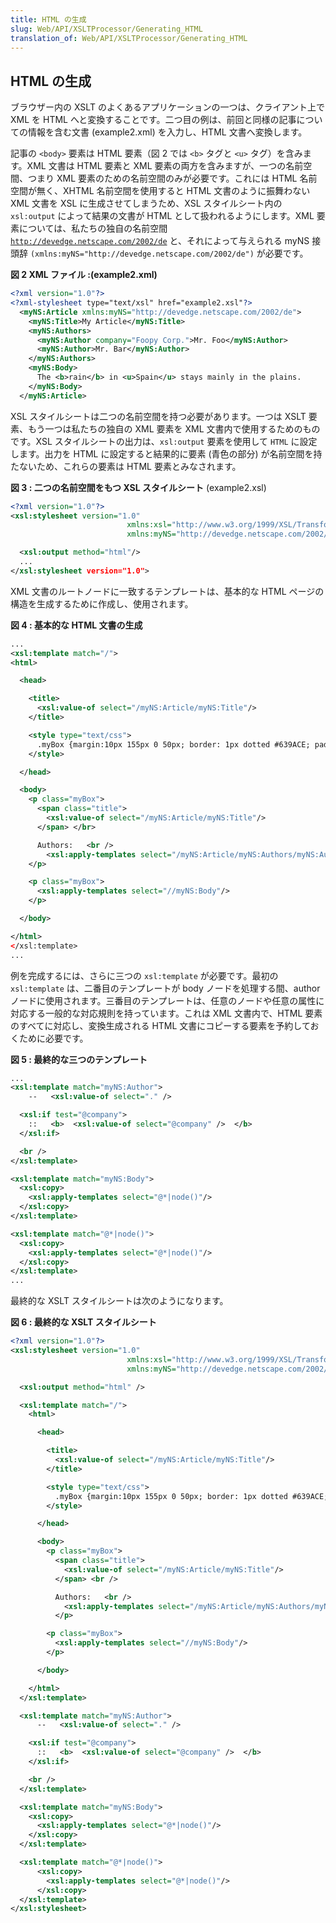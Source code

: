 ```yaml
---
title: HTML の生成
slug: Web/API/XSLTProcessor/Generating_HTML
translation_of: Web/API/XSLTProcessor/Generating_HTML
---
```

## HTML の生成

ブラウザー内の XSLT のよくあるアプリケーションの一つは、クライアント上で XML を HTML へと変換することです。二つ目の例は、前回と同様の記事についての情報を含む文書 (example2.xml) を入力し、HTML 文書へ変換します。

記事の `<body>` 要素は HTML 要素（図 2 では `<b>` タグと `<u>` タグ）を含みます。XML 文書は HTML 要素と XML 要素の両方を含みますが、一つの名前空間、つまり XML 要素のための名前空間のみが必要です。これには HTML 名前空間が無く、XHTML 名前空間を使用すると HTML 文書のように振舞わない XML 文書を XSL に生成させてしまうため、XSL スタイルシート内の `xsl:output` によって結果の文書が HTML として扱われるようにします。XML 要素については、私たちの独自の名前空間 [`http://devedge.netscape.com/2002/de`](http://devedge.netscape.com/2002/de) と、それによって与えられる myNS 接頭辞 `(xmlns:myNS="http://devedge.netscape.com/2002/de")` が必要です。

**図 2 XML ファイル :(example2.xml)**

```xml
<?xml version="1.0"?>
<?xml-stylesheet type="text/xsl" href="example2.xsl"?>
  <myNS:Article xmlns:myNS="http://devedge.netscape.com/2002/de">
    <myNS:Title>My Article</myNS:Title>
    <myNS:Authors>
      <myNS:Author company="Foopy Corp.">Mr. Foo</myNS:Author>
      <myNS:Author>Mr. Bar</myNS:Author>
    </myNS:Authors>
    <myNS:Body>
      The <b>rain</b> in <u>Spain</u> stays mainly in the plains.
    </myNS:Body>
  </myNS:Article>
```

XSL スタイルシートは二つの名前空間を持つ必要があります。一つは XSLT 要素、もう一つは私たちの独自の XML 要素を XML 文書内で使用するためのものです。XSL スタイルシートの出力は、`xsl:output` 要素を使用して `HTML` に設定します。出力を HTML に設定すると結果的に要素 (青色の部分) が名前空間を持たないため、これらの要素は HTML 要素とみなされます。

**図 3 : 二つの名前空間をもつ XSL スタイルシート** (example2.xsl)

```xml
<?xml version="1.0"?>
<xsl:stylesheet version="1.0"
                          xmlns:xsl="http://www.w3.org/1999/XSL/Transform"
                          xmlns:myNS="http://devedge.netscape.com/2002/de">

  <xsl:output method="html"/>
  ...
</xsl:stylesheet version="1.0">
```

XML 文書のルートノードに一致するテンプレートは、基本的な HTML ページの構造を生成するために作成し、使用されます。

**図 4 : 基本的な HTML 文書の生成**

```xml
...
<xsl:template match="/">
<html>

  <head>

    <title>
      <xsl:value-of select="/myNS:Article/myNS:Title"/>
    </title>

    <style type="text/css">
      .myBox {margin:10px 155px 0 50px; border: 1px dotted #639ACE; padding:0 5px 0 5px;}
    </style>

  </head>

  <body>
    <p class="myBox">
      <span class="title">
        <xsl:value-of select="/myNS:Article/myNS:Title"/>
      </span> </br>

      Authors:   <br />
        <xsl:apply-templates select="/myNS:Article/myNS:Authors/myNS:Author"/>
    </p>

    <p class="myBox">
      <xsl:apply-templates select="//myNS:Body"/>
    </p>

  </body>

</html>
</xsl:template>
...
```

例を完成するには、さらに三つの `xsl:template` が必要です。最初の `xsl:template` は、二番目のテンプレートが body ノードを処理する間、author ノードに使用されます。三番目のテンプレートは、任意のノードや任意の属性に対応する一般的な対応規則を持っています。これは XML 文書内で、HTML 要素のすべてに対応し、変換生成される HTML 文書にコピーする要素を予約しておくために必要です。

**図 5 : 最終的な三つのテンプレート**

```xml
...
<xsl:template match="myNS:Author">
    --   <xsl:value-of select="." />

  <xsl:if test="@company">
    ::   <b>  <xsl:value-of select="@company" />  </b>
  </xsl:if>

  <br />
</xsl:template>
```

```xml
<xsl:template match="myNS:Body">
  <xsl:copy>
    <xsl:apply-templates select="@*|node()"/>
  </xsl:copy>
</xsl:template>

<xsl:template match="@*|node()">
  <xsl:copy>
    <xsl:apply-templates select="@*|node()"/>
  </xsl:copy>
</xsl:template>
...
```

最終的な XSLT スタイルシートは次のようになります。

**図 6 : 最終的な XSLT スタイルシート**

```xml
<?xml version="1.0"?>
<xsl:stylesheet version="1.0"
                          xmlns:xsl="http://www.w3.org/1999/XSL/Transform"
                          xmlns:myNS="http://devedge.netscape.com/2002/de">

  <xsl:output method="html" />

  <xsl:template match="/">
    <html>

      <head>

        <title>
          <xsl:value-of select="/myNS:Article/myNS:Title"/>
        </title>

        <style type="text/css">
          .myBox {margin:10px 155px 0 50px; border: 1px dotted #639ACE; padding:0 5px 0 5px;}
        </style>

      </head>

      <body>
        <p class="myBox">
          <span class="title">
            <xsl:value-of select="/myNS:Article/myNS:Title"/>
          </span> <br />

          Authors:   <br />
            <xsl:apply-templates select="/myNS:Article/myNS:Authors/myNS:Author"/>
          </p>

        <p class="myBox">
          <xsl:apply-templates select="//myNS:Body"/>
        </p>

      </body>

    </html>
  </xsl:template>

  <xsl:template match="myNS:Author">
      --   <xsl:value-of select="." />

    <xsl:if test="@company">
      ::   <b>  <xsl:value-of select="@company" />  </b>
    </xsl:if>

    <br />
  </xsl:template>

  <xsl:template match="myNS:Body">
    <xsl:copy>
      <xsl:apply-templates select="@*|node()"/>
    </xsl:copy>
  </xsl:template>

  <xsl:template match="@*|node()">
      <xsl:copy>
        <xsl:apply-templates select="@*|node()"/>
      </xsl:copy>
  </xsl:template>
</xsl:stylesheet>
```
